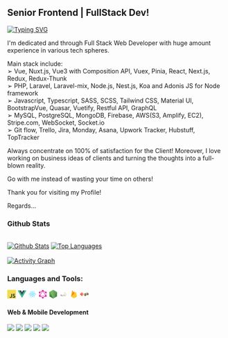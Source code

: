 ## Senior Frontend | FullStack Dev!

<a href="https://git.io/typing-svg"><img src="https://readme-typing-svg.demolab.com?font=Dancing+Script&size=55&pause=1000&center=true&vCenter=true&width=800&height=80&lines=Frontend+Oriented+Web+Developer" alt="Typing SVG" /></a>

I'm dedicated and through Full Stack Web Developer with huge amount experience in various tech spheres.

Main stack include:</br>
➢ Vue, Nuxt.js, Vue3 with Composition API, Vuex, Pinia, React, Next.js, Redux, Redux-Thunk</br>
➢ PHP, Laravel, Laravel-mix, Node.js, Nest.js, Koa and Adonis JS for Node framework</br>
➢ Javascript, Typescript, SASS, SCSS, Tailwind CSS, Material UI, BootstrapVue, Quasar, Vuetify, Restful API, GraphQL</br>
➢ MySQL, PostgreSQL, MongoDB, Firebase, AWS(S3, Amplify, EC2), Stripe.com, WebSocket, Socket.io</br>
➢ Git flow, Trello, Jira, Monday, Asana, Upwork Tracker, Hubstuff, TopTracker</br>

Always concentrate on 100% of satisfaction for the Client!
Moreover, I love working on business ideas of clients and turning the thoughts into a full-blown reality.

Go with me instead of wasting your time on others!

Thank you for visiting my Profile!

Regards...


### Github Stats

<br/>
<a href="https://github.com/anuraghazra/github-readme-stats"><img alt="Github Stats" src="https://github-readme-stats.vercel.app/api?username=isaai0623&show_icons=true&theme=react&hide_border=true&bg_color=1F222E&title_color=F85D7F&icon_color=F8D866" height="192px"/></a>
<a href="https://github.com/anuraghazra/github-readme-stats"><img alt="Top Languages" src="https://github-readme-stats.vercel.app/api/top-langs/?username=isaai0623&langs_count=8&layout=compact&theme=react&hide_border=true&bg_color=1F222E&title_color=F85D7F&icon_color=F8D866" height="192px"/></a>
<br/>
<br/>
<a href="https://github.com/ashutosh00710/github-readme-activity-graph"><img alt="Activity Graph" src="https://github-readme-activity-graph.cyclic.app/graph?username=isaai0623&custom_title=Contribution%20Graph&bg_color=1F222E&color=F8D866&line=F85D7F&point=FFFFFF&hide_border=true" /></a>
<br/>

### Languages and Tools:

<code><img height="20" src="https://raw.githubusercontent.com/github/explore/80688e429a7d4ef2fca1e82350fe8e3517d3494d/topics/javascript/javascript.png"></code>
<code><img height="20" src="https://raw.githubusercontent.com/github/explore/80688e429a7d4ef2fca1e82350fe8e3517d3494d/topics/vue/vue.png"></code>
<code><img height="20" src="https://raw.githubusercontent.com/github/explore/80688e429a7d4ef2fca1e82350fe8e3517d3494d/topics/react/react.png"></code>
<code><img height="20" src="https://raw.githubusercontent.com/github/explore/5c058a388828bb5fde0bcafd4bc867b5bb3f26f3/topics/graphql/graphql.png"></code>
<code><img height="20" src="https://raw.githubusercontent.com/github/explore/80688e429a7d4ef2fca1e82350fe8e3517d3494d/topics/nodejs/nodejs.png"></code>
<code><img height="20" src="https://raw.githubusercontent.com/github/explore/80688e429a7d4ef2fca1e82350fe8e3517d3494d/topics/mysql/mysql.png"></code>
<code><img height="20" src="https://raw.githubusercontent.com/github/explore/80688e429a7d4ef2fca1e82350fe8e3517d3494d/topics/firebase/firebase.png"></code>
<code><img height="20" src="https://raw.githubusercontent.com/github/explore/80688e429a7d4ef2fca1e82350fe8e3517d3494d/topics/git/git.png"></code>

#### Web & Mobile Development

![](https://img.shields.io/badge/Framework-React-informational?style=flat&logo=react&logoColor=white&color=3bac3a)
![](https://img.shields.io/badge/Framework-Vue-informational?style=flat&logo=vue.js&logoColor=white&color=3bac3a)
![](https://img.shields.io/badge/Framework-React_Native-informational?style=flat&logo=react&logoColor=white&color=3bac3a)
![](https://img.shields.io/badge/Language-JavaScript-informational?style=flat&logo=javascript&logoColor=white&color=3bac3a)
![](https://img.shields.io/badge/Language-TypeScript-informational?style=flat&logo=typescript&logoColor=white&color=3bac3a)

